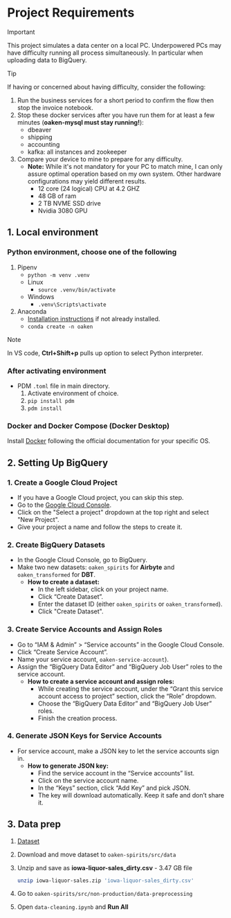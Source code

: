 # Project Requirements

> [!IMPORTANT]
> This project simulates a data center on a local PC. Underpowered PCs may have difficulty running all process simultaneously. In particular when uploading data to BigQuery.

> [!TIP]
> If having or concerned about having difficulty, consider the following:
>
> 1. Run the business services for a short period to confirm the flow then stop the invoice notebook.
> 1. Stop these docker services after you have run them for at least a few minutes (**oaken-mysql must stay running!**):
>    - dbeaver
>    - shipping
>    - accounting
>    - kafka: all instances and zookeeper
> 1. Compare your device to mine to prepare for any difficulty.
>    - **Note:** While it's not mandatory for your PC to match mine, I can only assure optimal operation based on my own system. Other hardware configurations may yield different results.
>       - 12 core (24 logical) CPU at 4.2 GHZ
>       - 48 GB of ram
>       - 2 TB NVME SSD drive
>       - Nvidia 3080 GPU

## 1. Local environment

### Python environment, choose one of the following

1. Pipenv
    - `python -m venv .venv`
    - Linux
        - `source .venv/bin/activate`
    - Windows
        - `.venv\Scripts\activate`
1. Anaconda
    - [Installation instructions](https://docs.anaconda.com/free/anaconda/install/index.html) if not already installed.
    - `conda create -n oaken`

> [!NOTE]
> In VS code, **Ctrl+Shift+p** pulls up option to select Python interpreter.

### After activating environment

- PDM `.toml` file in main directory.
    1. Activate environment of choice.
    1. `pip install pdm`
    1. `pdm install`

### Docker and Docker Compose (Docker Desktop)

Install [Docker](https://docs.docker.com/get-docker/) following the official documentation for your specific OS.

## 2. Setting Up BigQuery

### 1. Create a Google Cloud Project

- If you have a Google Cloud project, you can skip this step.
- Go to the [Google Cloud Console](https://console.cloud.google.com/).
- Click on the "Select a project" dropdown at the top right and select "New Project".
- Give your project a name and follow the steps to create it.

### 2. Create BigQuery Datasets

- In the Google Cloud Console, go to BigQuery.
- Make two new datasets: `oaken_spirits` for **Airbyte** and `oaken_transformed` for **DBT**.
  - **How to create a dataset:**
    - In the left sidebar, click on your project name.
    - Click “Create Dataset”.
    - Enter the dataset ID (either `oaken_spirits` or `oaken_transformed`).
    - Click "Create Dataset".

### 3. Create Service Accounts and Assign Roles

- Go to “IAM & Admin” > “Service accounts” in the Google Cloud Console.
- Click “Create Service Account”.
- Name your service account, `oaken-service-account`).
- Assign the “BigQuery Data Editor” and “BigQuery Job User” roles to the service account.
  - **How to create a service account and assign roles:**
    - While creating the service account, under the “Grant this service account access to project” section, click the “Role” dropdown.
    - Choose the “BigQuery Data Editor” and “BigQuery Job User” roles.
    - Finish the creation process.

### 4. Generate JSON Keys for Service Accounts

- For service account, make a JSON key to let the service accounts sign in.
  - **How to generate JSON key:**
    - Find the service account in the “Service accounts” list.
    - Click on the service account name.
    - In the “Keys” section, click “Add Key” and pick JSON.
    - The key will download automatically. Keep it safe and don’t share it.

## 3. Data prep

1. [Dataset](https://www.kaggle.com/datasets/residentmario/iowa-liquor-sales)
1. Download and move dataset to `oaken-spirits/src/data`
1. Unzip and save as **iowa-liquor-sales_dirty.csv** - 3.47 GB file

    ```bash
    unzip iowa-liquor-sales.zip 'iowa-liquor-sales_dirty.csv'
    ```

1. Go to `oaken-spirits/src/non-production/data-preprocessing`
1. Open `data-cleaning.ipynb` and **Run All**